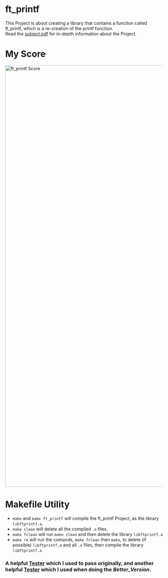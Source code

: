 # ft_printf
This Project is about creating a library that contains a function called ft_printf, which is a re-creation of the printf function.  
Read the [subject.pdf](https://github.com/Tempest989/ft_printf/blob/main/en.subject.pdf) for in-depth information about the Project.
# My Score
<img width="1347" alt="ft_printf Score" src="https://user-images.githubusercontent.com/55472613/178435046-1fe9b18c-df8b-40bd-ac35-78aa37d0553d.png">

# Makefile Utility
- `make` and `make ft_printf` will compile the ft_printf Project, as the library `libftprintf.a`.
- `make clean` will delete all the compiled `.o` files.
- `make fclean` will run `make clean` and then delete the library `libftprintf.a`
- `make re` will run the comands, `make fclean` then `make`, to delete (if possible) `libftprintf.a` and all `.o` files, then compile the library `libftprintf.a`
### A helpful [Tester](https://github.com/Tripouille/printfTester) which I used to pass originally, and another helpful [Tester](https://github.com/Abaker-Hype/42-Cursus-Tester) which I used when doing the *Better_Version*.

